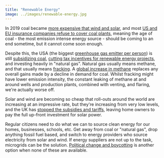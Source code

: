 ```yaml
---
title: "Renewable Energy"
image: ../images/renewable-energy.jpg
---
```


In 2019 coal became [more expensive that wind and solar](https://www.theguardian.com/environment/2019/mar/25/coal-more-expensive-wind-solar-us-energy-study?utm_source=dlvr.it&utm_medium=twitter), and most [US and EU insurance companies refuse to cover coal plants](https://www.theguardian.com/environment/2019/dec/02/coal-power-becoming-uninsurable-as-firms-refuse-cover), meaning the age of coal - the most emission intense energy source - should be coming to an end sometime, but it cannot come soon enough. 

Despite this, the USA (the biggest [greenhouse gas emitter per person](https://www.earth-syst-sci-data.net/11/1783/2019/#Ch1.S3.SS1.SSS1)) is still [subsidizing coal](https://www.theguardian.com/environment/climate-consensus-97-per-cent/2018/jul/30/america-spends-over-20bn-per-year-on-fossil-fuel-subsidies-abolish-them), [cutting tax incentives for renewable energy projects](https://www.ucsusa.org/resources/production-tax-credit-renewable-energy), and investing heavily in "natural gas". Natural gas usually means methane, and that usually means [fracking](https://www.nrdc.org/stories/fracking-101). A [global increase in methane](https://www.nature.com/articles/s41558-019-0659-6.epdf?shared_access_token=OL_s4CnN0Z-HY3rpTcigFdRgN0jAjWel9jnR3ZoTv0PN6nZhIkrxTjKG_jkswCx_d7GfnpIVZwkpxq3C2005UVb_coN6N398RAM2QhcPx6XeaMVpcLdKhLUWuXO38C8F002hP5cIhxyGSOj97_xqtw%3D%3D) replaces any overall gains made by a decline in demand for coal. Whilst fracking might have lower emission intensity, the constant leaking of methane at and around wells and production plants, combined with venting, and flaring, we're actually worse off. 

Solar and wind are becoming so cheap that roll-outs around the world are increasing at an impressive rate, but they're increasing from very low levels, and the UK has [stopped the subsidies and tariffs](https://www.theguardian.com/environment/2019/jun/05/home-solar-panel-installations-fall-by-94-as-subsidies-cut), leaving home owners to pay the full up-front investment for solar power.

Regular citizens need to do what we can to source clean energy for our homes, businesses, schools, etc. Get away from coal or "natural gas", drop anything fossil fuel based, and switch to energy providers who source electricity from solar and wind. If energy suppliers are not up to the task, microgrids can be the solution. [Political change and boycotting](/politics) is another option when none of these are available.

